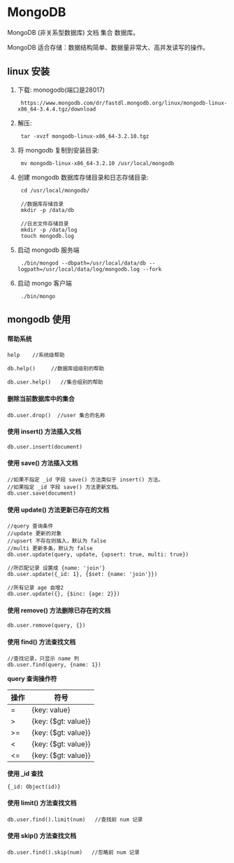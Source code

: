 # MongoDB

MongoDB (非关系型数据库) 文档 集合 数据库。

MongoDB 适合存储：数据结构简单、数据量非常大、高并发读写的操作。

## linux 安装

1. 下载: monogodb(端口是28017)

        https://www.mongodb.com/dr/fastdl.mongodb.org/linux/mongodb-linux-x86_64-3.4.4.tgz/download

2. 解压:

        tar -xvzf mongodb-linux-x86_64-3.2.10.tgz

3. 将 mongodb 复制到安装目录:

        mv mongodb-linux-x86_64-3.2.10 /usr/local/mongodb

4. 创建 mongodb 数据库存储目录和日志存储目录:

        cd /usr/local/mongodb/

        //数据库存储目录
        mkdir -p /data/db

        //日志文件存储目录
        mkdir -p /data/log
        touch mongodb.log

5. 启动 mongodb 服务端

        ./bin/mongod --dbpath=/usr/local/data/db --logpath=/usr/local/data/log/mongodb.log --fork

6. 启动 mongo 客户端

        ./bin/mongo

## mongodb 使用

#### 帮助系统

    help    //系统级帮助

    db.help()     //数据库组级别的帮助

    db.user.help()   //集合组别的帮助

#### 删除当前数据库中的集合

    db.user.drop()  //user 集合的名称

#### 使用 insert() 方法插入文档

    db.user.insert(document)

#### 使用 save() 方法插入文档

    //如果不指定 _id 字段 save() 方法类似于 insert() 方法。
    //如果指定 _id 字段 save() 方法更新文档。
    db.user.save(document)

#### 使用 update() 方法更新已存在的文档

    //query 查询条件
    //update 更新的对象
    //upsert 不存在则插入，默认为 false
    //multi 更新多条，默认为 false
    db.user.update(query, update, {upsert: true, multi: true})

    //所匹配记录 设置成 {name: 'join'}
    db.user.update({_id: 1}, {$set: {name: 'join'}})

    //所有记录 age 自增2
    db.user.update({}, {$inc: {age: 2}})

#### 使用 remove() 方法删除已存在的文档

    db.user.remove(query, {})
    
#### 使用 find() 方法查找文档

```
//查找记录，只显示 name 列
db.user.find(query, {name: 1})
```

**query 查询操作符**

操作|符号
--|----
= | {key: value}
\> | {key: {$gt: value}}
\>=| {key: {$gt: value}}
< | {key: {$gt: value}}
<=| {key: {$gt: value}}


**使用 _id 查找**

    {_id: Object(id)}

#### 使用 limit() 方法查找文档

```
db.user.find().limit(num)   //查找前 num 记录
```

#### 使用 skip() 方法查找文档

```
db.user.find().skip(num)   //忽略前 num 记录
```